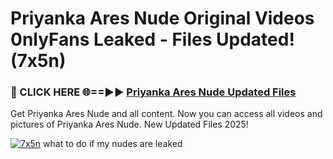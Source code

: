 # Priyanka Ares Nude Original Videos 0nlyFans Leaked - Files Updated! (7x5n)

<h3>🔴 CLICK HERE 🌐==►► <a href="https://tinyurl.com/5h6xmrr3" rel="nofollow">Priyanka Ares Nude Updated Files</a></h3>

Get Priyanka Ares Nude and all content. Now you can access all videos and pictures of Priyanka Ares Nude. New Updated Files 2025!

[![7x5n](https://i.imgur.com/KVD873Z.gif)](https://tinyurl.com/5h6xmrr3)
what to do if my nudes are leaked